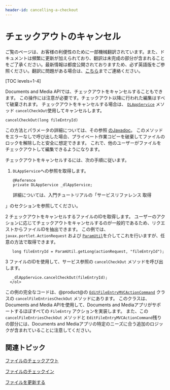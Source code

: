 ```yaml
---
header-id: cancelling-a-checkout
---
```


# チェックアウトのキャンセル

<p class="alert alert-info"><span class="wysiwyg-color-blue120">ご覧のページは、お客様の利便性のために一部機械翻訳されています。また、ドキュメントは頻繁に更新が加えられており、翻訳は未完成の部分が含まれることをご了承ください。最新情報は都度公開されておりますため、必ず英語版をご参照ください。翻訳に問題がある場合は、<a href="mailto:support-content-jp@liferay.com">こちら</a>までご連絡ください。</span></p>

[TOC levels=1-4]

Documents and Media APIでは、チェックアウトをキャンセルすることもできます。 この操作には注意が必要です。チェックアウト以降に行われた編集はすべて破棄されます。 チェックアウトをキャンセルする場合は、 [`DLAppService`](@platform-ref@/7.1-latest/javadocs/portal-kernel/com/liferay/document/library/kernel/service/DLAppService.html) メソッド `cancelCheckOut`使用してキャンセルします。

    cancelCheckOut(long fileEntryId)

この方法とパラメータの詳細については、その参照 [のJavadoc](@platform-ref@/7.1-latest/javadocs/portal-kernel/com/liferay/document/library/kernel/service/DLAppService.html#cancelCheckOut-long-)。 このメソッドをエラーなしで呼び出した場合、プライベート作業コピーを破棄してファイルのロックを解除したと安全に想定できます。 これで、他のユーザーがファイルをチェックアウトして編集できるようになります。

チェックアウトをキャンセルするには、次の手順に従います。

1.  `DLAppService`への参照を取得します。
   
        @Reference
        private DLAppService _dlAppService;

    詳細については、入門チュートリアルの「サービスリファレンス</a> 取得

」のセクションを参照してください。</p></li> 
   
   2  チェックアウトをキャンセルするファイルのIDを取得します。 ユーザーのアクションに応じてチェックアウトをキャンセルするのが一般的であるため、リクエストからファイルIDを抽出できます。 この例では、 `javax.portlet.ActionRequest` および [`ParamUtil`](@platform-ref@/7.1-latest/javadocs/portal-kernel/com/liferay/portal/kernel/util/ParamUtil.html)を介してこれを行いますが、任意の方法で取得できます。
  
       long fileEntryId = ParamUtil.getLong(actionRequest, "fileEntryId");
      

3  ファイルのIDを使用して、サービス参照の `cancelCheckOut` メソッドを呼び出します。
  
       _dlAppService.cancelCheckOut(fileEntryId);
      </ol> 

この例の完全なコードは、@product@の [`EditFileEntryMVCActionCommand`](https://github.com/liferay/liferay-portal/blob/master/modules/apps/document-library/document-library-web/src/main/java/com/liferay/document/library/web/internal/portlet/action/EditFileEntryMVCActionCommand.java) クラスの `cancelFileEntriesCheckOut` メソッドにあります。 このクラスは、Documents and Media APIを使用して、Documents and Mediaアプリがサポートするほぼすべての `FileEntry` アクションを実装します。 また、この `cancelFileEntriesCheckOut` メソッドと `EditFileEntryMVCActionCommand`残りの部分には、Documents and Mediaアプリの特定のニーズに合う追加のロジックが含まれていることに注意してください。



## 関連トピック

[ファイルのチェックアウト](/docs/7-1/tutorials/-/knowledge_base/t/file-checkout)

[ファイルのチェックイン](/docs/7-1/tutorials/-/knowledge_base/t/file-checkin)

[ファイルを更新する](/docs/7-1/tutorials/-/knowledge_base/t/updating-files)
